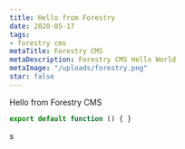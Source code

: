 ```yaml
---
title: Hello from Forestry
date: 2020-05-17
tags:
- forestry cms
metaTitle: Forestry CMS
metaDescription: Forestry CMS Hello World
metaImage: "/uploads/forestry.png"
star: false
---
```

Hello from Forestry CMS

```jsx
export default function () { }
```
s